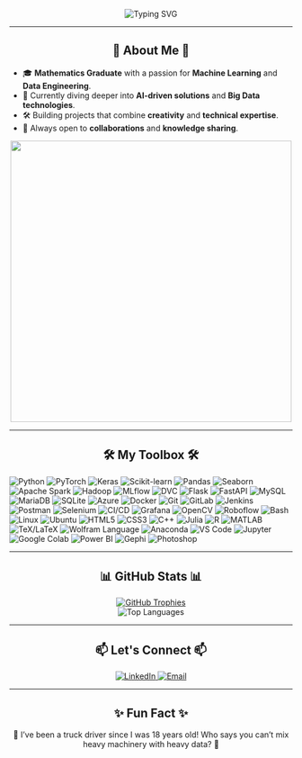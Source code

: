 <p align="center">
    <img src="https://readme-typing-svg.herokuapp.com?font=Fira+Code&size=22&pause=1000&color=F75C7E&center=true&vCenter=true&width=580&lines=Welcome+to+my+GitHub+Profile!;Explor+the+world+of+AI+%26+Data+Science;Always+learning+and+growing+%F0%9F%8C%B1" alt="Typing SVG" />
</p>

---

<h2 align="center">🌟 About Me 🌟</h2>

<ul>
    <li>🎓 <strong>Mathematics Graduate</strong> with a passion for <strong>Machine Learning</strong> and <strong>Data Engineering</strong>.</li>
    <li>🌱 Currently diving deeper into <strong>AI-driven solutions</strong> and <strong>Big Data technologies</strong>.</li>
    <li>🛠️ Building projects that combine <strong>creativity</strong> and <strong>technical expertise</strong>.</li>
    <li>🚀 Always open to <strong>collaborations</strong> and <strong>knowledge sharing</strong>.</li>
</ul>

<p align="center">
    <img src="https://media.giphy.com/media/qgQUggAC3Pfv687qPC/giphy.gif" width="500" />
</p>

---

<h2 align="center">🛠️ My Toolbox 🛠️</h2>

![Python](https://img.shields.io/badge/python-3776AB?style=for-the-badge&logo=python&logoColor=white)
![PyTorch](https://img.shields.io/badge/PyTorch-EE4C2C?style=for-the-badge&logo=pytorch&logoColor=white)
![Keras](https://img.shields.io/badge/Keras-D00000?style=for-the-badge&logo=keras&logoColor=white)
![Scikit-learn](https://img.shields.io/badge/Scikit--learn-F7931E?style=for-the-badge&logo=scikit-learn&logoColor=white)
![Pandas](https://img.shields.io/badge/Pandas-150458?style=for-the-badge&logo=pandas&logoColor=white)
![Seaborn](https://img.shields.io/badge/Seaborn-2E4053?style=for-the-badge&logo=seaborn&logoColor=white)
![Apache Spark](https://img.shields.io/badge/Apache_Spark-E25A1C?style=for-the-badge&logo=apache-spark&logoColor=white)
![Hadoop](https://img.shields.io/badge/Hadoop-66CCFF?style=for-the-badge&logo=apache-hadoop&logoColor=white)
![MLflow](https://img.shields.io/badge/MLflow-0194E2?style=for-the-badge&logo=mlflow&logoColor=white)
![DVC](https://img.shields.io/badge/DVC-945DD6?style=for-the-badge&logo=dvc&logoColor=white)
![Flask](https://img.shields.io/badge/Flask-000000?style=for-the-badge&logo=flask&logoColor=white)
![FastAPI](https://img.shields.io/badge/FastAPI-009688?style=for-the-badge&logo=fastapi&logoColor=white)
![MySQL](https://img.shields.io/badge/MySQL-4479A1?style=for-the-badge&logo=mysql&logoColor=white)
![MariaDB](https://img.shields.io/badge/MariaDB-003545?style=for-the-badge&logo=mariadb&logoColor=white)
![SQLite](https://img.shields.io/badge/SQLite-003B57?style=for-the-badge&logo=sqlite&logoColor=white)
![Azure](https://img.shields.io/badge/Azure-0078D4?style=for-the-badge&logo=microsoft-azure&logoColor=white)
![Docker](https://img.shields.io/badge/Docker-2496ED?style=for-the-badge&logo=docker&logoColor=white)
![Git](https://img.shields.io/badge/Git-F05032?style=for-the-badge&logo=git&logoColor=white)
![GitLab](https://img.shields.io/badge/GitLab-FC6D26?style=for-the-badge&logo=gitlab&logoColor=white)
![Jenkins](https://img.shields.io/badge/Jenkins-D24939?style=for-the-badge&logo=jenkins&logoColor=white)
![Postman](https://img.shields.io/badge/Postman-FF6C37?style=for-the-badge&logo=getpostman&logoColor=white)
![Selenium](https://img.shields.io/badge/Selenium-43B02A?style=for-the-badge&logo=selenium&logoColor=white)
![CI/CD](https://img.shields.io/badge/CI%2FCD-00ADD8?style=for-the-badge&logo=gitlab-ci&logoColor=white)
![Grafana](https://img.shields.io/badge/Grafana-F46800?style=for-the-badge&logo=grafana&logoColor=white)
![OpenCV](https://img.shields.io/badge/OpenCV-5C3EE8?style=for-the-badge&logo=opencv&logoColor=white)
![Roboflow](https://img.shields.io/badge/Roboflow-FF9900?style=for-the-badge&logo=roboflow&logoColor=white)
![Bash](https://img.shields.io/badge/Bash-4EAA25?style=for-the-badge&logo=gnu-bash&logoColor=white)
![Linux](https://img.shields.io/badge/Linux-FCC624?style=for-the-badge&logo=linux&logoColor=black)
![Ubuntu](https://img.shields.io/badge/Ubuntu-E95420?style=for-the-badge&logo=ubuntu&logoColor=white)
![HTML5](https://img.shields.io/badge/HTML5-E34F26?style=for-the-badge&logo=html5&logoColor=white)
![CSS3](https://img.shields.io/badge/CSS3-1572B6?style=for-the-badge&logo=css3&logoColor=white)
![C++](https://img.shields.io/badge/C%2B%2B-00599C?style=for-the-badge&logo=cplusplus&logoColor=white)
![Julia](https://img.shields.io/badge/Julia-9558B2?style=for-the-badge&logo=julia&logoColor=white)
![R](https://img.shields.io/badge/R-276DC3?style=for-the-badge&logo=r&logoColor=white)
![MATLAB](https://img.shields.io/badge/Matlab-FF7733?style=for-the-badge&logo=MEGA&logoColor=white)
![TeX/LaTeX](https://img.shields.io/badge/TeX%2FLaTeX-008080?style=for-the-badge&logo=latex&logoColor=white)
![Wolfram Language](https://img.shields.io/badge/Wolfram_Language-DD1100?style=for-the-badge&logo=wolfram&logoColor=white)
![Anaconda](https://img.shields.io/badge/Anaconda-44A833?style=for-the-badge&logo=anaconda&logoColor=white)
![VS Code](https://img.shields.io/badge/VSCode-007ACC?style=for-the-badge&logo=codeium&logoColor=white)
![Jupyter](https://img.shields.io/badge/Jupyter-F37626?style=for-the-badge&logo=jupyter&logoColor=white)
![Google Colab](https://img.shields.io/badge/Google_Colab-F9AB00?style=for-the-badge&logo=googlecolab&logoColor=white)
![Power BI](https://img.shields.io/badge/Power_BI-F2C811?style=for-the-badge&logo=powerbi&logoColor=black)
![Gephi](https://img.shields.io/badge/Gephi-0099CC?style=for-the-badge&logo=gephi&logoColor=white)
![Photoshop](https://img.shields.io/badge/Photoshop-31A8FF?style=for-the-badge&logo=adobe-photoshop&logoColor=white)


---

<h2 align="center">📊 GitHub Stats 📊</h2>

<div align="center">
    <div align="center">
        <a href="https://github.com/ryo-ma/github-profile-trophy">
            <img src="https://github-profile-trophy.vercel.app/?username=meluzyn100&theme=radical&no-frame=true&column=7&rank=-?&margin-w=15" alt="GitHub Trophies" />
        </a>
    </div>
<!--     <img src="https://github-readme-stats.vercel.app/api?username=meluzyn100&show_icons=true&theme=radical" alt="GitHub Stats" /> -->
    <img src="https://github-readme-stats.vercel.app/api/top-langs?username=meluzyn100&show_icons=true&locale=en&layout=compact&theme=radical" alt="Top Languages" />
</div>

---

<h2 align="center">📫 Let's Connect 📫</h2>

<p align="center">
    <a href="www.linkedin.com/in/aleksander-j-a12a27231/" target="_blank">
        <img src="https://img.shields.io/badge/LinkedIn-0077B5?style=for-the-badge&logo=linkedin&logoColor=white" alt="LinkedIn" />
    </a>
    <a href="mailto:aleksander.jakobczyk@gmail.com" target="_blank">
        <img src="https://img.shields.io/badge/Email-D14836?style=for-the-badge&logo=gmail&logoColor=white" alt="Email" />
    </a>
</p>

---

<h2 align="center">✨ Fun Fact ✨</h2>

<p align="center">
    🚚 I’ve been a truck driver since I was 18 years old! Who says you can’t mix heavy machinery with heavy data? 🚀
</p>
